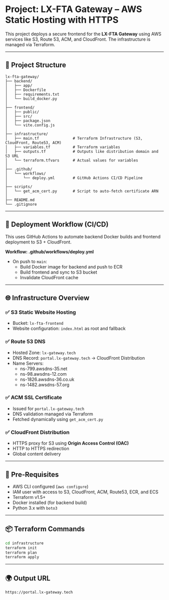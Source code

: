 # Project: LX-FTA Gateway – AWS Static Hosting with HTTPS

This project deploys a secure frontend for the **LX-FTA Gateway** using AWS services like S3, Route 53, ACM, and CloudFront. The infrastructure is managed via Terraform.

---

## 🔧 Project Structure
```
lx-fta-gateway/
├── backend/
│   ├── app/
│   ├── Dockerfile
│   ├── requirements.txt
│   └── build_docker.py
│
├── frontend/
│   ├── public/
│   ├── src/
│   ├── package.json
│   └── vite.config.js
│
├── infrastructure/
│   ├── main.tf               # Terraform Infrastructure (S3, CloudFront, Route53, ACM)
│   ├── variables.tf          # Terraform variables
│   ├── outputs.tf            # Outputs like distribution domain and S3 URL
│   └── terraform.tfvars      # Actual values for variables
│
├── .github/
│   └── workflows/
│       └── deploy.yml        # GitHub Actions CI/CD Pipeline
│
├── scripts/
│   └── get_acm_cert.py       # Script to auto-fetch certificate ARN
│
├── README.md
└── .gitignore
```

---

## 🚀 Deployment Workflow (CI/CD)
This uses GitHub Actions to automate backend Docker builds and frontend deployment to S3 + CloudFront.

**Workflow: .github/workflows/deploy.yml**
- On push to `main`:
  - Build Docker image for backend and push to ECR
  - Build frontend and sync to S3 bucket
  - Invalidate CloudFront cache

---

## 🌐 Infrastructure Overview

### ✅ S3 Static Website Hosting
- Bucket: `lx-fta-frontend`
- Website configuration: `index.html` as root and fallback

### ✅ Route 53 DNS
- Hosted Zone: `lx-gateway.tech`
- DNS Record: `portal.lx-gateway.tech` → CloudFront Distribution
- Name Servers:
  - ns-799.awsdns-35.net
  - ns-98.awsdns-12.com
  - ns-1826.awsdns-36.co.uk
  - ns-1482.awsdns-57.org

### ✅ ACM SSL Certificate
- Issued for `portal.lx-gateway.tech`
- DNS validation managed via Terraform
- Fetched dynamically using `get_acm_cert.py`

### ✅ CloudFront Distribution
- HTTPS proxy for S3 using **Origin Access Control (OAC)**
- HTTP to HTTPS redirection
- Global content delivery

---

## 🔑 Pre-Requisites
- AWS CLI configured (`aws configure`)
- IAM user with access to S3, CloudFront, ACM, Route53, ECR, and ECS
- Terraform v1.5+
- Docker installed (for backend build)
- Python 3.x with `boto3`

---

## 📦 Terraform Commands
```bash
cd infrastructure
terraform init
terraform plan
terraform apply
```

---

## 🌍 Output URL
```
https://portal.lx-gateway.tech
```
